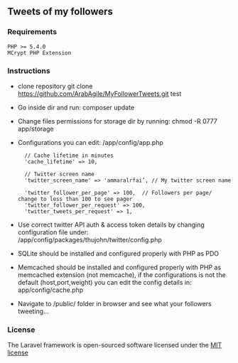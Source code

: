 ## Tweets of my followers

### Requirements

	PHP >= 5.4.0
	MCrypt PHP Extension

### Instructions

- clone repository
		git clone https://github.com/ArabAgile/MyFollowerTweets.git test

- Go inside dir and run: 
		composer update

- Change files permissions for storage dir by running: 
		chmod -R 0777 app/storage

- Configurations you can edit: 
		/app/config/app.php

		// Cache lifetime in minutes
		'cache_lifetime' => 10,

		// Twitter screen name
		'twitter_screen_name' => 'ammaralrfai’, // My twitter screen name

		'twitter_follower_per_page' => 100,  // Followers per page/ change to less than 100 to see pager
		'twitter_follower_per_request' => 100,
		'twitter_tweets_per_request' => 1,

- Use correct twitter API auth & access token details by changing configuration file under:
/app/config/packages/thujohn/twitter/config.php

- SQLite should be installed and configured properly with PHP as PDO

- Memcached should be installed and configured properly with PHP as memcached extension (not memcache), if the configurations is not the default (host,port,weight) you can edit the config details in: app/config/cache.php 

- Navigate to /public/ folder in browser and see what your followers tweeting...


### License

The Laravel framework is open-sourced software licensed under the [MIT license](http://opensource.org/licenses/MIT)

